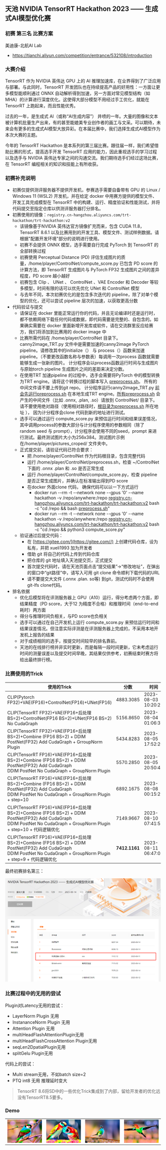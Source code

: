 ##  天池 NVIDIA TensorRT Hackathon 2023 —— 生成式AI模型优化赛 

###  初赛 第三名 比赛方案  

美迪康-北航AI Lab

+ https://tianchi.aliyun.com/competition/entrance/532108/introduction

### 大赛介绍

TensorRT 作为 NVIDIA 英伟达 GPU 上的 AI 推理加速库，在业界得到了广泛应用与部署。与此同时，TensorRT 开发团队也在持续提高产品的好用性：一方面让更多模型能顺利通过 ONNX 自动解析得到加速，另一方面对常见模型结构（如 MHA）的计算进行深度优化。这使得大部分模型不用经过手工优化，就能在 TensorRT 上跑起来，而且性能优秀。

过去的一年，是生成式 AI（或称“AI生成内容”） 井喷的一年。大量的图像和文本被计算机批量生产出来，有的甚至能媲美专业创作者的画工与文采。可以期待，未来会有更多的生成式AI模型大放异彩。在本届比赛中，我们选择生成式AI模型作为本次大赛的主题。

今年的 TensorRT Hackathon 是本系列的第三届比赛。跟往届一样，我们希望借助比赛的形式，提高选手开发 TensorRT 应用的能力，因此重视选手的学习过程以及选手与 NVIDIA 英伟达专家之间的沟通交流。我们期待选手们经过这场比赛，在 TensorRT 编程相关的知识和技能上有所收获。

### 初赛补充说明

- 初赛仅提供测评服务器不提供开发机，参赛选手需要自备带有 GPU 的 Linux / Windows 11 (WSL2) 开发机，并在给定 docker 中用赛方提供的模型文件、开发工具完成模型在 TensorRT 中的构建、运行、精度验证和性能测试，并将代码提交至指定仓库以供测评服务器打分排名。
- 初赛使用的镜像：`registry.cn-hangzhou.aliyuncs.com/trt-hackathon/trt-hackathon:v2`
  - 该镜像基于NVIDIA 英伟达官方镜像扩充而来，包含 CUDA 11.8，TensorRT 8.6.1 以及比赛用到的开发工具、模型文件、测试样例数据。请根据"配置开发环境"部分的说明进行使用。
  - 初赛不会提供 ONNX 模型，选手需要自行完成 PyTorch 到 TensorRT 的全部转换过程
  - 初赛使用 Perceptual Distance (PD) 评估生成图片的质量，/home/player/ControlNet/compute_score.py 已包含 PD score 的计算方法，即 TensorRT 生成图片与 PyTorch FP32 生成图片之间的差异程度，PD score 越小越好
  - 初赛包含 Clip 、 UNet 、 ControlNet 、VAE Encoder 和 Decoder 等较多模型，时间有限的话可以优先优化 UNet 和 ControlNet 模型
  - 与去年不同，本次初赛优化的是包含多次迭代的 pipeline，除了对单个模型的优化，还可以尝试 pipeline 层次的加速，以获取更高分数
- 代码验证与提交
  - 请保证在 docker 里能正常运行你的代码，并且无论编译时还是运行时，都不依赖网络下载任何代码或数据，即代码需要是完整的、自包含的。如果确实需要在 docker 里面新增开发库或软件，请在交流群里反应给赛方，我们将添加到比赛用的 docker image 中
  - 比赛所需代码在 /home/player/ControlNet 目录下。 canny2image_TRT.py 文件中是需要加速的canny2image PyTorch pipeline。请修改其中的initialize（） 与 process（）函数来加速pipeline。（不要更改函数名称与参数表）每调用一次process 函数就需要能够生成一张新的图片。 计分程序会以process函数运行时间与生成图片与原始torch pipeline 生成图片之间的差距来决定分数。
  - 在使用TRT 加速pipeline 的过程中，选手会需要将PyTorch 中的模型转换为TRT engine。请将这个转换过程的脚本写入 [preprocess.sh](http://preprocess.sh/)。 所有的中间文件请不要上传到git repo。 计分程序运行canny2image_TRT.py [前会先运行preprocess.sh](http://xn--preprocess-cy4pi3s5sdj39yttxa.sh/) 在本地生成TRT engine。[所有preprocess.sh](http://xn--preprocess-yy8tp95b.sh/) 会产生的中间文件（比如 .onnx, .plan, .so）请放到 ControlNet/ 目录下。 请不要使用绝对路径（使用相对路径时，[根目录为preprocess.sh](http://xn--preprocess-xx2p955nmfya9u9b.sh/) 所在地址 ）， 因为计分程序会clone 代码到新的地址进行测试。
  - 选手可以通过运行 compute_score.py 来预估运行时间和结果误差情况，其中调用process的参数大部分与计分程序使用的参数相同（除了 random seed 与 prompt），计分程序会使用不同的seed，prompt 来进行测试。最终测试图片大小为256x384。测试图片示例在/home/player/pictures_croped/ 文件夹中。
  - 正式提交前，请验证代码已符合要求：
    - 把 /home/player/ControlNet 作为代码根目录，包含完整代码
    - 运行 /home/player/ControlNet/preprocess.sh，检查 ~/ControlNet下面的 .onnx .plan 和 .so 是否正常生成
    - 运行 /home/player/ControlNet/compute_score.py，检查 pipeline 是否正常生成图片，并确认在标准输出得到PD score
    - 在docker 外面clone 代码， 确保代码可以以一下方式运行
      - docker run --rm -t --network none --gpus '0' --name hackathon -v /repo/anywhere:/repo [registry.cn-hangzhou.aliyuncs.com/trt-hackathon/trt-hackathon:v2](http://registry.cn-hangzhou.aliyuncs.com/trt-hackathon/trt-hackathon:v2) bash -c "cd /repo && bash [preprocess.sh](http://preprocess.sh/)"
      - docker run --rm -t --network none --gpus '0' --name hackathon -v /repo/anywhere:/repo [registry.cn-hangzhou.aliyuncs.com/trt-hackathon/trt-hackathon:v2](http://registry.cn-hangzhou.aliyuncs.com/trt-hackathon/trt-hackathon:v2) bash -c "cd /repo && python3 compute_score.py"
  - 验证通过后提交代码：
    - 在 [https://gitee.com/](https://gitee.com//) 上创建代码仓库，设为私有，并把 xueli1993 加为开发者
    - 借助 git 将自己的代码上传到代码仓库
    - 把仓库的 git 地址填入天池提交页，正式提交
    - 首次提交代码时，请在天池页面点击“提交结果”->“修改地址”，在弹出的窗口中“git路径”中，请写入可用 git clone 命令顺利下载代码的URL
    - 请不要提交大文件 (.onnx .plan. so等) 到git，测试代码时不会使用git-lfs clone代码。
- 排名依据
  - 优化后模型将在评测服务器上 GPU（A10）运行，得分考虑两个方面，即结果精度（PD score，大于12 为精度不合格）和推理时间（end-to-end 耗时）两方面
  - 得分与推理时间负相关，与PD score也负相关
  - 选手可以通过在自己开发机上运行 compute_score.py 来预估运行时间和结果误差情况。但注意实际评测是在评测服务器上完成的，不采用本地开发机上报告的结果
  - 对于成绩相同的选手，按提交时间较早的排名靠前。
  - 天池的在线排行榜并非实时更新，而是每隔一段时间更新，它未考虑运行时间的测量误差以及提交时间早晚，其结果仅供参考，初赛结束时赛方将给出最终排行榜。



### 比赛使用的Trick



| 使用的Trick                                                  | 分数      | 时间                |
| ------------------------------------------------------------ | --------- | ------------------- |
| CLIP(Pytorch FP32)+VAE(FP16)+ControlNet(FP16)+UNet(FP16)     | 4883.3085 | 2023-08-03 10:20:25 |
| CLIP(TensorRT FP32)+VAE(FP16+后处理 BS=2)+ControlNet(FP16 BS=2)+UNet(FP16 BS=2)   No CudaGraph | 5156.8650 | 2023-08-04 01:06:32 |
| CLIP(TensorRT FP32)+VAE(FP16+后处理 BS=2)+Combine (FP16 BS=2) + DDIM PostNet(FP32)  Add CudaGraph + GrroupNorm Plugin | 5434.8283 | 2023-08-05 17:52:20 |
| CLIP(TensorRT FP16)+VAE(FP16+后处理 BS=2)+Combine (FP16 BS=2) + DDIM PostNet(FP32)  Add CudaGraph<br />DDIM PostNet No CudaGraph + GroupNorm Plugin | 5570.2850 | 2023-08-05 20:50:43 |
| CLIP(TensorRT FP16)+VAE(FP16+后处理 BS=2)+Combine (FP16 BS=2) + DDIM PostNet(FP32)  Add CudaGraph<br />DDIM PostNet No CudaGraph + GroupNorm Plugin  + step=10 | 6892.1675 | 2023-08-08 00:15:29 |
| CLIP(TensorRT FP16)+VAE(FP16+后处理 BS=2)+Combine (FP16 BS=2) + DDIM PostNet(FP32)  Add CudaGraph<br />DDIM PostNet No CudaGraph + GroupNorm Plugin  + step=10 + 代码逻辑优化 | 7149.9667 | 2023-08-10 07:41:51 |
| CLIP(TensorRT FP16)+VAE(FP16+后处理 BS=2)+Combine (FP16 BS=2) + DDIM PostNet(FP32)  Add CudaGraph<br />DDIM PostNet No CudaGraph + GroupNorm Plugin  + step=9 + 代码逻辑优化 | **7412.1161** | 2023-08-11 06:47:07 |

最终初赛排名第三：

![](docs/score.png)



### 比赛过程中的无用的尝试



Plugin对Latency无用的尝试：

+ LayerNorm Plugin 无用
+ InstananceNorm Plugin 无用
+ Attention Plugin 无用
+ multiHeadFlashAttentionPlugin无用
+ multiHeadFlashCrossAttention Plugin无用
+ seqLen2DpatialPlugin无用
+ splitGelu Plugin无用

代码上的尝试：

+ Multi stream无用，不如batch size=2
+ PTQ int8 无用 推理延时变大

> TensorRT 8.6将SD中的一些优化Trick集成到了内部，留给开发者的优化远没有TensorRT8.5要多。



### Demo

|                      |                      |                       |                       |
| -------------------- | -------------------- | --------------------- | --------------------- |
| ![](docs/bird_0.jpg) | ![](docs/bird_6.jpg) | ![](docs/bird_14.jpg) | ![](docs/bird_15.jpg) |





